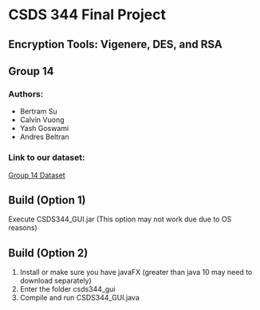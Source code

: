 # CSDS 344 Final Project
## Encryption Tools: Vigenere, DES, and RSA
## Group 14

### Authors:
* Bertram Su
* Calvin Vuong
* Yash Goswami
* Andres Beltran

### Link to our dataset:
[Group 14 Dataset](https://cwru.box.com/s/d7dxs0fe847hj0r3l9kd7n3lqmybl6u6)

## Build (Option 1)
Execute CSDS344_GUI.jar
(This option may not work due due to OS reasons)

## Build (Option 2)
1. Install or make sure you have javaFX (greater than java 10 may need to download separately)
2. Enter the folder csds344_gui
3. Compile and run CSDS344_GUI.java

